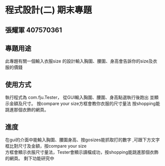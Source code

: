 # 程式設計(二) 期末專題
## 張耀軍 407570361

## 專題用途
此專題有關一個輸入衣服size 的設計輸入胸圍、腰圍、身高會告訴你的size及衣服的價錢

## 使用方式
 執行程式為 com.fju.Tester，
 從GUI輸入胸圍、腰圍、身高點選執行後跑出
 並顯示金額及尺寸。
 按compare your size方框會教你衣服的尺寸量法
 按shopping能跳進那個衣飾的網頁。

## 進度
在gui的介面中能輸入胸圍、腰圍身高、按gosizes能抓取打的數字
,可跟下方文字框比對尺寸及金額，按compare your size  
方框會顯示衣服尺寸量法，Tester會顯示讀檔成功，按shopping能跳進那個衣飾的網頁。
剩下功能研究中